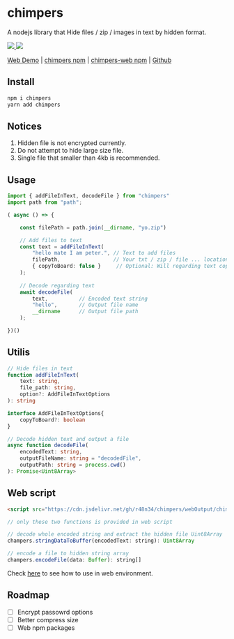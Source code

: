 # chimpers  
A nodejs library that Hide files / zip / images in text by hidden format.

<p align="left">

<a href="https://www.npmjs.com/package/chimpers"> <img src="https://img.shields.io/npm/v/chimpers" /> </a>
<a href="https://github.com/r48n34/chimpers"><img src="https://img.shields.io/github/actions/workflow/status/r48n34/chimpers/test.yml" /></a>

</p>

[Web Demo](https://chimpers-sigma.vercel.app/) | [chimpers npm](https://www.npmjs.com/package/chimpers) | [chimpers-web npm](https://www.npmjs.com/package/chimpers-web) | [Github](https://github.com/r48n34/chimpers)

## Install 
```bash
npm i chimpers
yarn add chimpers
```

## Notices
1. Hidden file is not encrypted currently. 
2. Do not attempt to hide large size file.
3. Single file that smaller than 4kb is recommended.

## Usage
```ts
import { addFileInText, decodeFile } from "chimpers"
import path from "path";

( async () => {

    const filePath = path.join(__dirname, "yo.zip")

    // Add files to text
    const text = addFileInText(
        "hello mate I am peter.", // Text to add files
        filePath,                 // Your txt / zip / file ... locations
        { copyToBoard: false }     // Optional: Will regarding text copy to your clipboard
    );
    
    // Decode regarding text
    await decodeFile(
        text,          // Encoded text string
        "hello",       // Output file name
        __dirname      // Output file path
    );

})()
```

## Utilis
```ts
// Hide files in text
function addFileInText(
    text: string,                 
    file_path: string,
    option?: AddFileInTextOptions
): string 

interface AddFileInTextOptions{
    copyToBoard?: boolean
}
```

```ts
// Decode hidden text and output a file
async function decodeFile(
    encodedText: string, 
    outputFileName: string = "decodedFile", 
    outputPath: string = process.cwd()
): Promise<Uint8Array> 
```

## Web script
```html
<script src="https://cdn.jsdelivr.net/gh/r48n34/chimpers/webOutput/chimpers.min.js"></script>
```

```js
// only these two functions is provided in web script

// decode whole encoded string and extract the hidden file Uint8Array
champers.stringDataToBuffer(encodedText: string): Uint8Array

// encode a file to hidden string array
champers.encodeFile(data: Buffer): string[]
```

Check [here](https://github.com/r48n34/chimpers/blob/main/web/index.html) to see how to use in web environment.

## Roadmap
- [ ] Encrypt passowrd options
- [ ] Better compress size
- [ ] Web npm packages